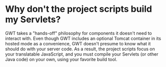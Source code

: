 # Why don't the project scripts build my Servlets? #

GWT takes a "hands-off" philosophy for components it doesn't need to interact with.  Even though GWT includes an optional Tomcat container in its hosted mode as a convenience, GWT doesn't presume to know what it should do with your server code.  As a result, the project scripts focus on your translatable JavaScript, and you must compile your Servlets (or other Java code) on your own, using your favorite build tool.
